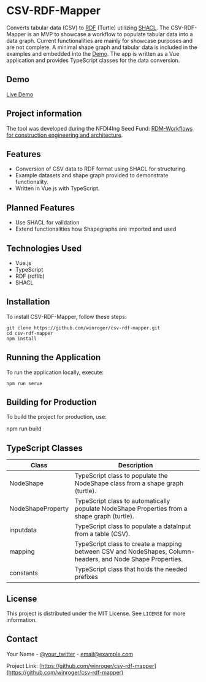 # CSV-RDF-Mapper

Converts tabular data (CSV) to [RDF](https://www.w3.org/RDF/) (Turtle) utilizing [SHACL](https://www.w3.org/TR/shacl/). The CSV-RDF-Mapper is an MVP to showcase a workflow to populate tabular data into a data graph. Current functionalities are mainly for showcase purposes and are not complete. A minimal shape graph and tabular data is included in the examples and embedded into the [Demo](https://winroger.github.io/csv-rdf-mapper/). The app is written as a Vue application and provides TypeScript classes for the data conversion.

## Demo

[Live Demo](https://winroger.github.io/csv-rdf-mapper/)

## Project information

The tool was developed during the NFDI4Ing Seed Fund: [RDM-Workflows for construction engineering and architecture](https://doi.org/10.5281/zenodo.7802981).

## Features

- Conversion of CSV data to RDF format using SHACL for structuring.
- Example datasets and shape graph provided to demonstrate functionality.
- Written in Vue.js with TypeScript.

## Planned Features

- Use SHACL for validation
- Extend functionalities how Shapegraphs are imported and used

## Technologies Used

- Vue.js
- TypeScript
- RDF (rdflib)
- SHACL

## Installation

To install CSV-RDF-Mapper, follow these steps:
```console
git clone https://github.com/winroger/csv-rdf-mapper.git
cd csv-rdf-mapper
npm install
```

## Running the Application

To run the application locally, execute:
```console
npm run serve
```

## Building for Production

To build the project for production, use:

npm run build


## TypeScript Classes

| Class             | Description |
|-------------------|-------------|
| NodeShape         | TypeScript class to populate the NodeShape class from a shape graph (turtle). |
| NodeShapeProperty | TypeScript class to automatically populate NodeShape Properties from a shape graph (turtle). |
| inputdata         | TypeScript class to populate a dataInput from a table (CSV). |
| mapping           | TypeScript class to create a mapping between CSV and NodeShapes, Column-headers, and Node Shape Properties. |
| constants         | TypeScript class that holds the needed prefixes |



## License

This project is distributed under the MIT License. See `LICENSE` for more information.

## Contact

Your Name - [@your_twitter](https://twitter.com/your_twitter) - email@example.com

Project Link: [https://github.com/winroger/csv-rdf-mapper](https://github.com/winroger/csv-rdf-mapper)